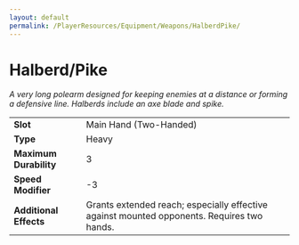 ```yaml
---
layout: default
permalink: /PlayerResources/Equipment/Weapons/HalberdPike/
---
```

# Halberd/Pike
*A very long polearm designed for keeping enemies at a distance or forming a defensive line. Halberds include an axe blade and spike.*

| | |
| :--------------------- | :------------------------------------------------------ |
| **Slot** | Main Hand (Two-Handed) |
| **Type** | Heavy |
| **Maximum Durability** | 3 |
| **Speed Modifier** | -3 |
| **Additional Effects** | Grants extended reach; especially effective against mounted opponents. Requires two hands. |
